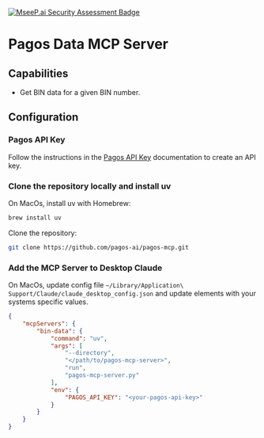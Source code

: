 [![MseeP.ai Security Assessment Badge](https://mseep.net/pr/pagos-ai-pagos-mcp-badge.png)](https://mseep.ai/app/pagos-ai-pagos-mcp)

# Pagos Data MCP Server

## Capabilities

- Get BIN data for a given BIN number.

## Configuration

### Pagos API Key

Follow the instructions in the [Pagos API Key](https://docs.pagos.ai/bin-data/getting-started-with-bin-data#generate-an-api-key) documentation to create an API key.


### Clone the repository locally and install uv

On MacOs, install uv with Homebrew:

``` bash
brew install uv
```

Clone the repository:

``` bash
git clone https://github.com/pagos-ai/pagos-mcp.git
```


### Add the MCP Server to Desktop Claude

On MacOs, update config file `~/Library/Application\ Support/Claude/claude_desktop_config.json` and update elements with your systems specific values.

``` json
{
    "mcpServers": {
        "bin-data": {
            "command": "uv",
            "args": [
                "--directory",
                "</path/to/pagos-mcp-server>",
                "run",
                "pagos-mcp-server.py"
            ],
            "env": {
                "PAGOS_API_KEY": "<your-pagos-api-key>"
            }
        }
    }
}
```
